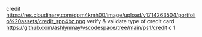 credit
https://res.cloudinary.com/dpm4kmh00/image/upload/v1714263504/portfolio%20assets/credit_spp4bz.png
verify & validate type of credit card
https://github.com/ashlynmay/vscodespace/tree/main/ps1/credit
c
1
